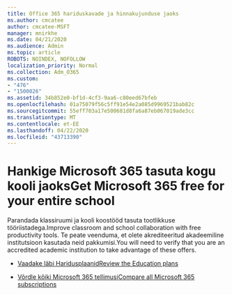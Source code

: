 ```yaml
---
title: Office 365 hariduskavade ja hinnakujunduse jaoks
ms.author: cmcatee
author: cmcatee-MSFT
manager: mnirkhe
ms.date: 04/21/2020
ms.audience: Admin
ms.topic: article
ROBOTS: NOINDEX, NOFOLLOW
localization_priority: Normal
ms.collection: Adm_O365
ms.custom:
- "476"
- "1500026"
ms.assetid: 34b852e0-bf1d-4cf3-9aa6-c80eed67bfeb
ms.openlocfilehash: 01a75079f56c5ff91e54e2a085d9969521bab82c
ms.sourcegitcommit: 55eff703a17e500681d8fa6a87eb067019ade3cc
ms.translationtype: MT
ms.contentlocale: et-EE
ms.lasthandoff: 04/22/2020
ms.locfileid: "43713390"
---
```

# <a name="get-microsoft-365-free-for-your-entire-school"></a><span data-ttu-id="7fcc2-102">Hankige Microsoft 365 tasuta kogu kooli jaoks</span><span class="sxs-lookup"><span data-stu-id="7fcc2-102">Get Microsoft 365 free for your entire school</span></span>

<span data-ttu-id="7fcc2-103">Parandada klassiruumi ja kooli koostööd tasuta tootlikkuse tööriistadega.</span><span class="sxs-lookup"><span data-stu-id="7fcc2-103">Improve classroom and school collaboration with free productivity tools.</span></span> <span data-ttu-id="7fcc2-104">Te peate veenduma, et olete akrediteeritud akadeemiline institutsioon kasutada neid pakkumisi.</span><span class="sxs-lookup"><span data-stu-id="7fcc2-104">You will need to verify that you are an accredited academic institution to take advantage of these offers.</span></span>
  
- [<span data-ttu-id="7fcc2-105">Vaadake läbi Haridusplaanid</span><span class="sxs-lookup"><span data-stu-id="7fcc2-105">Review the Education plans</span></span>](https://products.office.com/academic/compare-office-365-education-plans)

- [<span data-ttu-id="7fcc2-106">Võrdle kõiki Microsoft 365 tellimusi</span><span class="sxs-lookup"><span data-stu-id="7fcc2-106">Compare all Microsoft 365 subscriptions</span></span>](https://products.office.com/business/compare-more-office-365-for-business-plans)